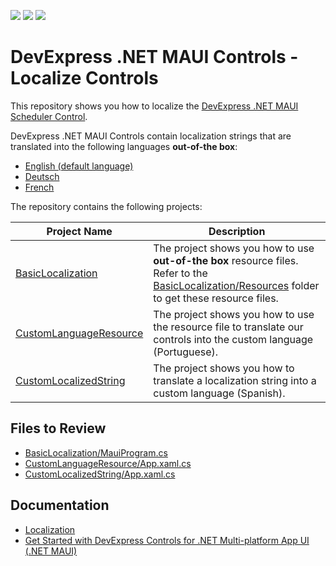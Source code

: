 <!-- default badges list -->
![](https://img.shields.io/endpoint?url=https://codecentral.devexpress.com/api/v1/VersionRange/550126095/22.2.2%2B)
[![](https://img.shields.io/badge/Open_in_DevExpress_Support_Center-FF7200?style=flat-square&logo=DevExpress&logoColor=white)](https://supportcenter.devexpress.com/ticket/details/T1121002)
[![](https://img.shields.io/badge/📖_How_to_use_DevExpress_Examples-e9f6fc?style=flat-square)](https://docs.devexpress.com/GeneralInformation/403183)
<!-- default badges end -->
# DevExpress .NET MAUI Controls - Localize Controls

This repository shows you how to localize the [DevExpress .NET MAUI Scheduler Control](https://docs.devexpress.com/MAUI/403734/scheduler-and-calendar/index?v=22.2). 

DevExpress .NET MAUI Controls contain localization strings that are translated into the following languages **out-of-the box**:

* [English (default language)](/CS/BasicLocalization/Resources/DevExpressMaui.resx)
* [Deutsch](/CS/BasicLocalization/Resources/DevExpressMaui.de.resx)
* [French](/CS/BasicLocalization/Resources/DevExpressMaui.fr.resx)

The repository contains the following projects:

| Project Name | Description |
|---|---|
| [BasicLocalization](/CS/BasicLocalization) | The project shows you how to use **out-of-the box** resource files. Refer to the [BasicLocalization/Resources](/CS/BasicLocalization/Resources) folder to get these resource files. |
| [CustomLanguageResource](/CS/CustomLanguageResource)| The project shows you how to use the resource file to translate our controls into the custom language (Portuguese). |
| [CustomLocalizedString](/CS/CustomLocalizedString)| The project shows you how to translate a localization string into a custom language (Spanish). |

## Files to Review

- [BasicLocalization/MauiProgram.cs](https://github.com/DevExpress-Examples/maui-localization/blob/22.2.2%2B/CS/BasicLocalization/MauiProgram.cs#L14)
- [CustomLanguageResource/App.xaml.cs](https://github.com/DevExpress-Examples/maui-localization/blob/22.2.2%2B/CS/CustomLanguageResource/App.xaml.cs#L10)
- [CustomLocalizedString/App.xaml.cs](https://github.com/DevExpress-Examples/maui-localization/blob/22.2.2%2B/CS/CustomLocalizedString/App.xaml.cs#L6)

## Documentation

- [Localization](https://docs.devexpress.com/MAUI/404120)
- [Get Started with DevExpress Controls for .NET Multi-platform App UI (.NET MAUI)](https://docs.devexpress.com/MAUI/403249/get-started/get-started)
